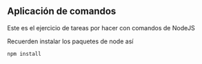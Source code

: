 ## Aplicación de comandos

Este es el ejercicio de tareas por hacer con comandos de NodeJS

Recuerden instalar los paquetes de node así
````
npm install
````
